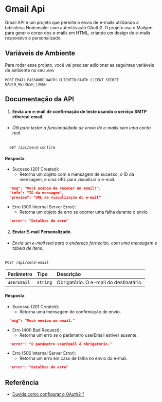 
# Gmail Api

Gmail API é um projeto que permite o envio de e-mails utilizando a biblioteca Nodemailer com autenticação OAuth2. O projeto usa o Mailgen para gerar o corpo dos e-mails em HTML, criando um design de e-mails responsivo e personalizado.

## Variáveis de Ambiente

Para rodar esse projeto, você vai precisar adicionar as seguintes variáveis de ambiente no seu .env

`PORT` `EMAIL` `PASSWORD`
`OAUTH_CLIENTID` `OAUTH_CLIENT_SECRET` `OAUTH_REFRESH_TOKEN` 

## Documentação da API

1. #### Envia um e-mail de confirmação de teste usando o serviço SMTP ethereal.email.

- ###### Útil para testar a funcionalidade de envio de e-mails sem uma conta real.

```http
  GET /api/send-confirm
```

#### Resposta

- Sucesso (201 Created):
  - Retorna um objeto com a mensagem de sucesso, o ID da mensagem, e uma URL para visualizar o e-mail.

```json
  "msg": "Você acabou de receber um email!",
  "info": "ID da mensagem",
  "preview": "URL de visualização do e-mail"
```
- Erro (500 Internal Server Error):
  - Retorna um objeto de erro se ocorrer uma falha durante o envio.

```json
  "error": "Detalhes do erro"
```

2. #### Enviar E-mail Personalizado.

- ###### Envia um e-mail real para o endereço fornecido, com uma mensagem e tabela de itens.


```http
POST /api/send-email
```

| Parâmetro   | Tipo       | Descrição                           |
| :---------- | :--------- | :---------------------------------- |
| `userEmail` | `string` | Obrigatório. O e-mail do destinatário. |


#### Resposta

- Sucesso (201 Created):
  - Retorna uma mensagem de confirmação de envio.

```json
  "msg": "Você enviou um email."
```
- Erro (400 Bad Request):
  - Retorna um erro se o parâmetro userEmail estiver ausente.

```json
  "error": "O parâmetro userEmail é obrigatório."
  ```
  
- Erro (500 Internal Server Error):
  - Retorna um erro em caso de falha no envio do e-mail.

```json
  "error": "Detalhes do erro"
```

## Referência

 - [Duvida como configurar o OAuth2 ?](https://www.freecodecamp.org/portuguese/news/como-usar-o-nodemailer-para-enviar-emails-do-seu-servidor-do-node-js/)


